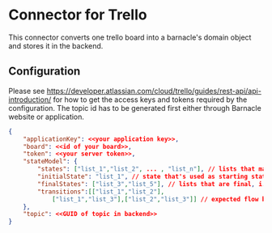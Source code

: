# Connector for Trello
This connector converts one trello board into a barnacle's domain object and stores it in the backend.

## Configuration
Please see https://developer.atlassian.com/cloud/trello/guides/rest-api/api-introduction/ for how to get the access keys and tokens required by the configuration. The topic id has to be generated first either through Barnacle website or application.

```json
{
    "applicationKey": <<your application key>>,
    "board": <<id of your board>>,
    "token": <<your server token>>,
    "stateModel": {
        "states": ["list_1","list_2", ... , "list_n"], // lists that make up your project states
        "initialState": "list_1", // state that's used as starting state, i.e. where you initially place your cards. Most often called Backlog, Inbox, Todo
        "finalStates": ["list_3","list_5"], // lists that are final, i.e. where cards are placed if you're finished with them. Most often called Done.
        "transitions":[["list_1","list_2"],
            ["list_1","list_3"],["list_2","list_3"]] // expected flow between lists: If you have a card on a list, To which other lists can you move them and it makes sense to you?
    },
    "topic": <<GUID of topic in backend>>
}
```